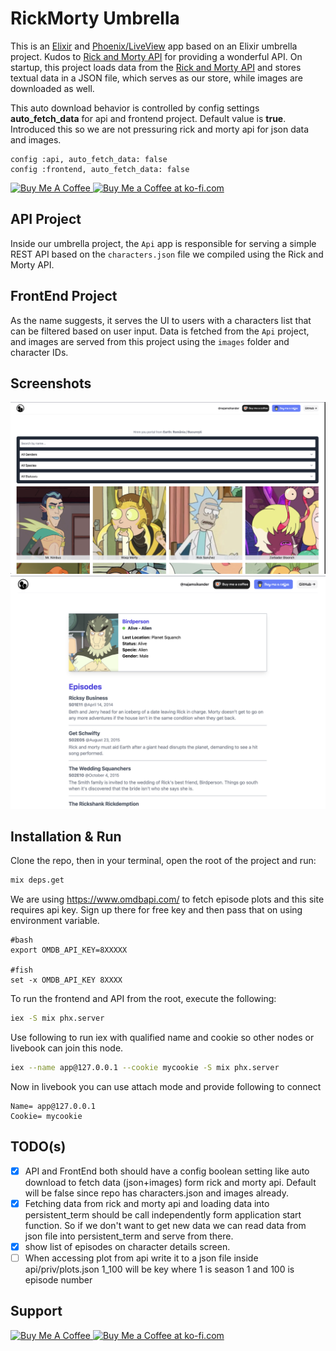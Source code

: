 # RickMorty Umbrella
This is an [Elixir](https://elixir-lang.org/) and [Phoenix/LiveView](https://phoenixframework.org/) app based on an Elixir umbrella project. Kudos to [Rick and Morty API](https://rickandmortyapi.com/) for providing a wonderful API. On startup, this project loads data from the [Rick and Morty API](https://rickandmortyapi.com/) and stores textual data in a JSON file, which serves as our store, while images are downloaded as well. 

This auto download behavior is controlled by config settings **auto_fetch_data** for api and frontend project. Default value is **true**.
Introduced this so we are not pressuring rick and morty api for json data and images.
```
config :api, auto_fetch_data: false
config :frontend, auto_fetch_data: false
```

<a href="https://www.buymeacoffee.com/najamsk" target="_blank">
<img
    src="https://cdn.buymeacoffee.com/buttons/v2/default-blue.png"
    alt="Buy Me A Coffee"
    style="height: 36px !important;width: 150px !important;"
/>
</a>
<a href="https://ko-fi.com/C0C71E7JQK" target="_blank"><img height="36" style="border:0px;height:36px;" src="https://storage.ko-fi.com/cdn/kofi2.png?v=6" border="0" alt="Buy Me a Coffee at ko-fi.com" /></a>

## API Project

Inside our umbrella project, the `Api` app is responsible for serving a simple REST API based on the `characters.json` file we compiled using the Rick and Morty API.

## FrontEnd Project

As the name suggests, it serves the UI to users with a characters list that can be filtered based on user input. Data is fetched from the `Api` project, and images are served from this project using the `images` folder and character IDs.

## Screenshots

![List Characters](readme/1list.png "List Characters")  
![Details](readme/2details.png "Details")

## Installation & Run

Clone the repo, then in your terminal, open the root of the project and run:

```bash
mix deps.get
```

We are using https://www.omdbapi.com/ to fetch episode plots and this site requires api key. Sign up there for free key and then pass that on using environment variable. 


```
#bash 
export OMDB_API_KEY=8XXXXX

#fish
set -x OMDB_API_KEY 8XXXX
```

To run the frontend and API from the root, execute the following:

```bash
iex -S mix phx.server
```

Use following to run iex with qualified name and cookie so other nodes or livebook can join this node.
```bash
iex --name app@127.0.0.1 --cookie mycookie -S mix phx.server
```
Now in livebook you can use attach mode and provide following to connect
```
Name= app@127.0.0.1 
Cookie= mycookie 
```

## TODO(s)

- [X] API and FrontEnd both should have a config boolean setting like auto download to fetch data (json+images) form rick and morty api. Default will be false since repo has characters.json and images already.
- [X] Fetching data from rick and morty api and loading data into persistent_term should be call independently form application start function. So if we don't want to get new data we can read data from json file into persistent_term and serve from there.
- [X] show list of episodes on character details screen.
- [ ] When accessing plot from api write it to a json file inside api/priv/plots.json 1_100 will be key where 1 is season 1 and 100 is episode number

## Support
<a href="https://www.buymeacoffee.com/najamsk" target="_blank">
<img
    src="https://cdn.buymeacoffee.com/buttons/v2/default-blue.png"
    alt="Buy Me A Coffee"
    style="height: 36px !important;width: 150px !important;"
/>
</a>
<a href="https://ko-fi.com/C0C71E7JQK" target="_blank"><img height="36" style="border:0px;height:36px;" src="https://storage.ko-fi.com/cdn/kofi2.png?v=6" border="0" alt="Buy Me a Coffee at ko-fi.com" /></a>